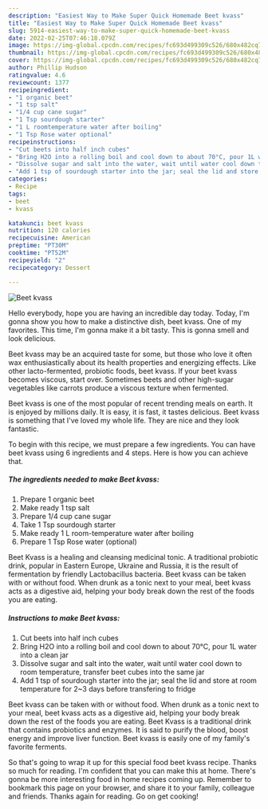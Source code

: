 ```yaml
---
description: "Easiest Way to Make Super Quick Homemade Beet kvass"
title: "Easiest Way to Make Super Quick Homemade Beet kvass"
slug: 5914-easiest-way-to-make-super-quick-homemade-beet-kvass
date: 2022-02-25T07:46:18.079Z
image: https://img-global.cpcdn.com/recipes/fc693d499309c526/680x482cq70/beet-kvass-recipe-main-photo.jpg
thumbnail: https://img-global.cpcdn.com/recipes/fc693d499309c526/680x482cq70/beet-kvass-recipe-main-photo.jpg
cover: https://img-global.cpcdn.com/recipes/fc693d499309c526/680x482cq70/beet-kvass-recipe-main-photo.jpg
author: Phillip Hudson
ratingvalue: 4.6
reviewcount: 1377
recipeingredient:
- "1 organic beet"
- "1 tsp salt"
- "1/4 cup cane sugar"
- "1 Tsp sourdough starter"
- "1 L roomtemperature water after boiling"
- "1 Tsp Rose water optional"
recipeinstructions:
- "Cut beets into half inch cubes"
- "Bring H2O into a rolling boil and cool down to about 70°C, pour 1L water into a clean jar"
- "Dissolve sugar and salt into the water, wait until water cool down to room temperature, transfer beet cubes into the same jar"
- "Add 1 tsp of sourdough starter into the jar; seal the lid and store at room temperature for 2~3 days before transfering to fridge"
categories:
- Recipe
tags:
- beet
- kvass

katakunci: beet kvass 
nutrition: 120 calories
recipecuisine: American
preptime: "PT30M"
cooktime: "PT52M"
recipeyield: "2"
recipecategory: Dessert

---
```



![Beet kvass](https://img-global.cpcdn.com/recipes/fc693d499309c526/680x482cq70/beet-kvass-recipe-main-photo.jpg)

Hello everybody, hope you are having an incredible day today. Today, I'm gonna show you how to make a distinctive dish, beet kvass. One of my favorites. This time, I'm gonna make it a bit tasty. This is gonna smell and look delicious.

Beet kvass may be an acquired taste for some, but those who love it often wax enthusiastically about its health properties and energizing effects. Like other lacto-fermented, probiotic foods, beet kvass. If your beet kvass becomes viscous, start over. Sometimes beets and other high-sugar vegetables like carrots produce a viscous texture when fermented.

Beet kvass is one of the most popular of recent trending meals on earth. It is enjoyed by millions daily. It is easy, it is fast, it tastes delicious. Beet kvass is something that I've loved my whole life. They are nice and they look fantastic.


To begin with this recipe, we must prepare a few ingredients. You can have beet kvass using 6 ingredients and 4 steps. Here is how you can achieve that.

<!--inarticleads1-->

##### The ingredients needed to make Beet kvass:

1. Prepare 1 organic beet
1. Make ready 1 tsp salt
1. Prepare 1/4 cup cane sugar
1. Take 1 Tsp sourdough starter
1. Make ready 1 L room-temperature water after boiling
1. Prepare 1 Tsp Rose water (optional)


Beet Kvass is a healing and cleansing medicinal tonic. A traditional probiotic drink, popular in Eastern Europe, Ukraine and Russia, it is the result of fermentation by friendly Lactobacillus bacteria. Beet kvass can be taken with or without food. When drunk as a tonic next to your meal, beet kvass acts as a digestive aid, helping your body break down the rest of the foods you are eating. 

<!--inarticleads2-->

##### Instructions to make Beet kvass:

1. Cut beets into half inch cubes
1. Bring H2O into a rolling boil and cool down to about 70°C, pour 1L water into a clean jar
1. Dissolve sugar and salt into the water, wait until water cool down to room temperature, transfer beet cubes into the same jar
1. Add 1 tsp of sourdough starter into the jar; seal the lid and store at room temperature for 2~3 days before transfering to fridge


Beet kvass can be taken with or without food. When drunk as a tonic next to your meal, beet kvass acts as a digestive aid, helping your body break down the rest of the foods you are eating. Beet Kvass is a traditional drink that contains probiotics and enzymes. It is said to purify the blood, boost energy and improve liver function. Beet kvass is easily one of my family&#39;s favorite ferments. 

So that's going to wrap it up for this special food beet kvass recipe. Thanks so much for reading. I'm confident that you can make this at home. There's gonna be more interesting food in home recipes coming up. Remember to bookmark this page on your browser, and share it to your family, colleague and friends. Thanks again for reading. Go on get cooking!
